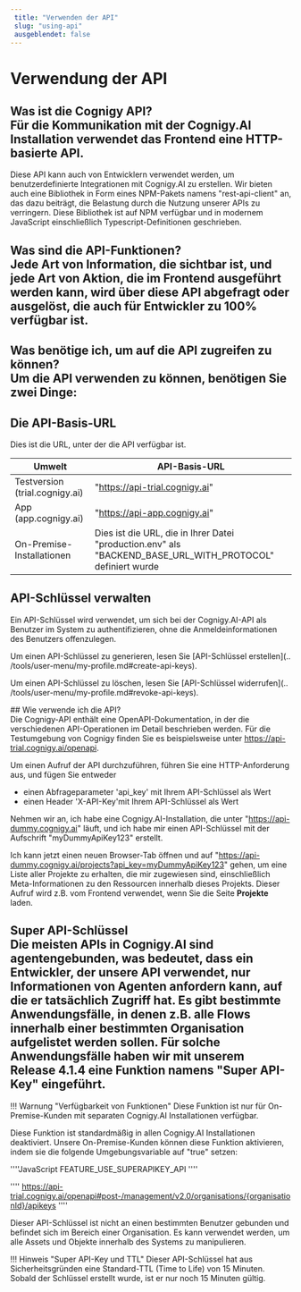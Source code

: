 ```yaml
---
 title: "Verwenden der API" 
 slug: "using-api" 
 ausgeblendet: false 
---
```

# Verwendung der API

## Was ist die Cognigy API?<div class="divider"></div>Für die Kommunikation mit der Cognigy.AI Installation verwendet das Frontend eine HTTP-basierte API.
Diese API kann auch von Entwicklern verwendet werden, um benutzerdefinierte Integrationen mit Cognigy.AI zu erstellen. Wir bieten auch eine Bibliothek in Form eines NPM-Pakets namens "rest-api-client" an, das dazu beiträgt, die Belastung durch die Nutzung unserer APIs zu verringern. Diese Bibliothek ist auf NPM verfügbar und in modernem JavaScript einschließlich Typescript-Definitionen geschrieben.

## Was sind die API-Funktionen?<div class="divider"></div>Jede Art von Information, die sichtbar ist, und jede Art von Aktion, die im Frontend ausgeführt werden kann, wird über diese API abgefragt oder ausgelöst, die auch für Entwickler zu 100% verfügbar ist. 

## Was benötige ich, um auf die API zugreifen zu können?<div class="divider"></div>Um die API verwenden zu können, benötigen Sie zwei Dinge:

## Die API-Basis-URL

Dies ist die URL, unter der die API verfügbar ist.

| Umwelt | API-Basis-URL |
|--------------------------|---------------------------------------------------------------------------------------------------------|
| Testversion (trial.cognigy.ai) | "https://api-trial.cognigy.ai" |
| App (app.cognigy.ai) | "https://api-app.cognigy.ai" |
| On-Premise-Installationen | Dies ist die URL, die in Ihrer Datei "production.env" als "BACKEND_BASE_URL_WITH_PROTOCOL" definiert wurde | 

## API-Schlüssel verwalten

Ein API-Schlüssel wird verwendet, um sich bei der Cognigy.AI-API als Benutzer im System zu authentifizieren, ohne die Anmeldeinformationen des Benutzers offenzulegen.

Um einen API-Schlüssel zu generieren, lesen Sie [API-Schlüssel erstellen](.. /tools/user-menu/my-profile.md#create-api-keys).

Um einen API-Schlüssel zu löschen, lesen Sie [API-Schlüssel widerrufen](.. /tools/user-menu/my-profile.md#revoke-api-keys).<div style="margin-bottom: 120px"/>## Wie verwende ich die API?<div class="divider"></div>Die Cognigy-API enthält eine OpenAPI-Dokumentation, in der die verschiedenen API-Operationen im Detail beschrieben werden. Für die Testumgebung von Cognigy finden Sie es beispielsweise unter https://api-trial.cognigy.ai/openapi.

Um einen Aufruf der API durchzuführen, führen Sie eine HTTP-Anforderung aus, und fügen Sie entweder
- einen Abfrageparameter 'api_key' mit Ihrem API-Schlüssel als Wert
- einen Header 'X-API-Key'mit Ihrem API-Schlüssel als Wert

Nehmen wir an, ich habe eine Cognigy.AI-Installation, die unter "https://api-dummy.cognigy.ai" läuft, und ich habe mir einen API-Schlüssel mit der Aufschrift "myDummyApiKey123" erstellt. 

Ich kann jetzt einen neuen Browser-Tab öffnen und auf "https://api-dummy.cognigy.ai/projects?api_key=myDummyApiKey123" gehen, um eine Liste aller Projekte zu erhalten, die mir zugewiesen sind, einschließlich Meta-Informationen zu den Ressourcen innerhalb dieses Projekts.
Dieser Aufruf wird z.B. vom Frontend verwendet, wenn Sie die Seite **Projekte** laden.

## Super API-Schlüssel<div class="divider"></div>Die meisten APIs in Cognigy.AI sind agentengebunden, was bedeutet, dass ein Entwickler, der unsere API verwendet, nur Informationen von Agenten anfordern kann, auf die er tatsächlich Zugriff hat. Es gibt bestimmte Anwendungsfälle, in denen z.B. alle Flows innerhalb einer bestimmten Organisation aufgelistet werden sollen. Für solche Anwendungsfälle haben wir mit unserem Release 4.1.4 eine Funktion namens "Super API-Key" eingeführt.

!!! Warnung "Verfügbarkeit von Funktionen"
    Diese Funktion ist nur für On-Premise-Kunden mit separaten Cognigy.AI Installationen verfügbar.

Diese Funktion ist standardmäßig in allen Cognigy.AI Installationen deaktiviert. Unsere On-Premise-Kunden können diese Funktion aktivieren, indem sie die folgende Umgebungsvariable auf "true" setzen:

''''JavaScript
FEATURE_USE_SUPERAPIKEY_API
''''

''''
https://api-trial.cognigy.ai/openapi#post-/management/v2.0/organisations/{organisationId}/apikeys
''''

Dieser API-Schlüssel ist nicht an einen bestimmten Benutzer gebunden und befindet sich im Bereich einer Organisation. Es kann verwendet werden, um alle Assets und Objekte innerhalb des Systems zu manipulieren.

!!! Hinweis "Super API-Key und TTL"
    Dieser API-Schlüssel hat aus Sicherheitsgründen eine Standard-TTL (Time to Life) von 15 Minuten. Sobald der Schlüssel erstellt wurde, ist er nur noch 15 Minuten gültig.